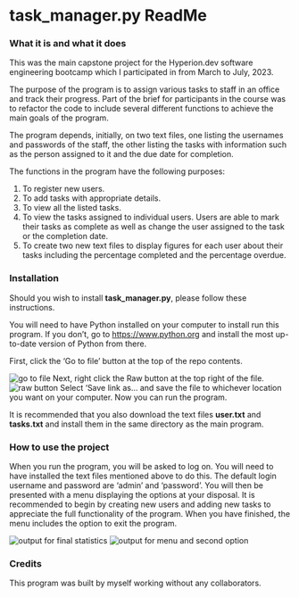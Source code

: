 # task_manager.py ReadMe

### What it is and what it does

This was the main capstone project for the Hyperion.dev software engineering bootcamp which I participated in from March to July, 2023.

The purpose of the program is to assign various tasks to staff in an office and track their progress. Part of the brief for participants in the course was to refactor the code to include several different functions to achieve the main goals of the program.

The program depends, initially, on two text files, one listing the usernames and passwords of the staff, the other listing the tasks with information such as the person assigned to it and the due date for completion.

The functions in the program have the following purposes:
1.	To register new users.
2.	To add tasks with appropriate details.
3.	To view all the listed tasks.
4.	To view the tasks assigned to individual users. Users are able to mark their tasks as complete as well as change the user assigned to the task or the completion date.
5.	To create two new text files to display figures for each user about their tasks including the percentage completed and the percentage overdue.


### Installation

Should you wish to install **task_manager.py**, please follow these instructions.

You will need to have Python installed on your computer to install run this program. If you don’t, go to https://www.python.org and install the most up-to-date version of Python from there.

First, click the ‘Go to file’ button at the top of the repo contents.

![go to file]( https://user-images.githubusercontent.com/133882174/246662973-3a5c499d-446d-4f32-a161-08a5083cd38d.png)
Next, right click the Raw button at the top right of the file. 
![raw button]( https://user-images.githubusercontent.com/133882174/246663018-a66c8dba-1e8e-4bec-8d8c-e62038bd8485.png)
Select ‘Save link as… and save the file to whichever location you want on your computer. Now you can run the program.

It is recommended that you also download the text files **user.txt** and **tasks.txt** and install them in the same directory as the main program.

### How to use the project

When you run the program, you will be asked to log on. You will need to have installed the text files mentioned above to do this. The default login username and password are ‘admin’ and ‘password’. You will then be presented with a menu displaying the options at your disposal. It is recommended to begin by creating new users and adding new tasks to appreciate the full functionality of the program. When you have finished, the menu includes the option to exit the program.


![output for final statistics](https://github.com/jeremyTh635/finalCapstone/assets/133882174/362b031a-b36a-47f6-8168-34264fdf247a)
![output for menu and second option ](https://github.com/jeremyTh635/finalCapstone/assets/133882174/e70a82bb-6047-440b-87c8-e8825e55ba3e)

### Credits

This program was built by myself working without any collaborators.

